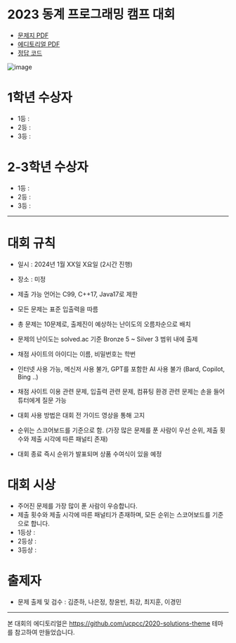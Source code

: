 # 2023 동계 프로그래밍 캠프 대회

- [문제지 PDF](docs/HSUPC_2023_programming_camp_problemset.pdf)
- [에디토리얼 PDF](docs/HSUPC_2023_programming_camp_editorial.pdf)
- [정답 코드](https://github.com/HSU-CSE/hsupc-2023-programming-camp/tree/main/solutions)

![image](/assets/image.png)

# 1학년 수상자

- 1등 : 
- 2등 : 
- 3등 : 

# 2-3학년 수상자

- 1등 : 
- 2등 : 
- 3등 : 

---

# 대회 규칙

- 일시 : 2024년 1월 XX일 X요일 (2시간 진행)
- 장소 : 미정

- 제출 가능 언어는 C99, C++17, Java17로 제한
- 모든 문제는 표준 입출력을 따름
- 총 문제는 10문제로, 출제진이 예상하는 난이도의 오름차순으로 배치
- 문제의 난이도는 solved.ac 기준 Bronze 5 ~ Silver 3 범위 내에 출제
- 채점 사이트의 아이디는 이름, 비밀번호는 학번
- 인터넷 사용 가능, 메신저 사용 불가, GPT를 포함한 AI 사용 불가 (Bard, Copilot, Bing ..)
- 채점 사이트 이용 관련 문제, 입출력 관련 문제, 컴퓨팅 환경 관련 문제는 손을 들어 튜터에게 질문 가능
- 대회 사용 방법은 대회 전 가이드 영상을 통해 고지
- 순위는 스코어보드를 기준으로 함. (가장 많은 문제를 푼 사람이 우선 순위, 제출 횟수와 제출 시각에 따른 패널티 존재)
- 대회 종료 즉시 순위가 발표되며 상품 수여식이 있을 예정

# 대회 시상

- 주어진 문제를 가장 많이 푼 사람이 우승합니다.
- 제출 횟수와 제출 시각에 따른 패널티가 존재하며, 모든 순위는 스코어보드를 기준으로 합니다.
- 1등상 : 
- 2등상 : 
- 3등상 : 

# 출제자

- 문제 출제 및 검수 : 김준하, 나은정, 창윤빈, 최강, 최지훈, 이경민

---

본 대회의 에디토리얼은 https://github.com/ucpcc/2020-solutions-theme 테마를 참고하여 만들었습니다.
